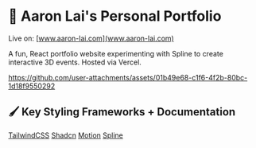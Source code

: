 # 💼 Aaron Lai's Personal Portfolio

Live on: [www.aaron-lai.com](www.aaron-lai.com)

A fun, React portfolio website experimenting with Spline to create interactive 3D events.
Hosted via Vercel.

https://github.com/user-attachments/assets/01b49e68-c1f6-4f2b-80bc-1d18f9550292

## 🖌️ Key Styling Frameworks + Documentation 

[TailwindCSS](https://tailwindcss.com/)
[Shadcn](https://ui.shadcn.com/)
[Motion](https://motion.dev/docs/react-quick-start)
[Spline](https://github.com/splinetool/react-spline)

